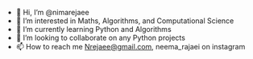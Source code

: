 - 👋 Hi, I’m @nimarejaee
- 👀 I’m interested in Maths, Algorithms, and Computational Science
- 🌱 I’m currently learning Python and Algorithms
- 💞️ I’m looking to collaborate on any Python projects
- 📫 How to reach me Nrejaee@gmail.com, neema_rajaei on instagram

<!---
nimarejaee/nimarejaee is a ✨ special ✨ repository because its `README.md` (this file) appears on your GitHub profile.
You can click the Preview link to take a look at your changes.
--->

